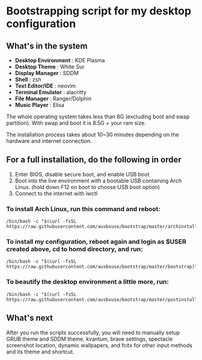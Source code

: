 # Bootstrapping script for my desktop configuration

## What's in the system
- **Desktop Environment**                 : KDE Plasma 
- **Desktop Theme**                       : White Sur
- **Display Manager**                     : SDDM
- **Shell**                               : zsh
- **Text Editor/IDE**                     : neovim
- **Terminal Emulator**                   : alacritty
- **File Manager**                        : Ranger/Dolphin
- **Music Player**                        : Elisa

The whole operating system takes less than 8G (excluding boot and swap partition). With swap and boot it is 8.5G + your ram size.

The installation process takes about 10~30 minutes depending on the hardware and internet connection.

## For a full installation, do the following in order

1. Enter BIOS, disable secure boot, and enable USB boot
2. Boot into the live environment with a bootable USB containing Arch Linux. (hold down F12 on boot to choose USB boot option)
3. Connect to the internet with iwctl

### To install Arch Linux, run this command and reboot:
```
/bin/bash -c "$(curl -fsSL https://raw.githubusercontent.com/ausbxuse/bootstrap/master/archinstall)"
```

### To install my configuration, reboot again and login as $USER created above, cd to homd directory, and run:
```
/bin/bash -c "$(curl -fsSL https://raw.githubusercontent.com/ausbxuse/bootstrap/master/bootstrap)"
```

### To beautify the desktop environment a little more, run:
```
/bin/bash -c "$(curl -fsSL https://raw.githubusercontent.com/ausbxuse/bootstrap/master/postinstall)"
```

## What's next
After you run the scripts successfully, you will need to manually setup GRUB theme and SDDM theme, kvantum, brave settings, spectacle screenshot location, dynamic wallpapers, and fcitx for other input methods and its theme and shortcut.
